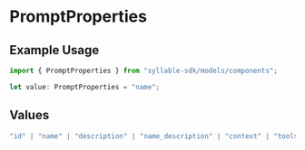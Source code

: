 # PromptProperties

## Example Usage

```typescript
import { PromptProperties } from "syllable-sdk/models/components";

let value: PromptProperties = "name";
```

## Values

```typescript
"id" | "name" | "description" | "name_description" | "context" | "tools" | "llm_config" | "last_updated" | "last_updated_by" | "agent_count"
```